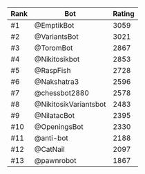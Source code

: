 Rank|Bot|Rating
---|---|---
#1|@EmptikBot|3059
#2|@VariantsBot|3021
#3|@ToromBot|2867
#4|@Nikitosikbot|2853
#5|@RaspFish|2728
#6|@Nakshatra3|2596
#7|@chessbot2880|2578
#8|@NikitosikVariantsbot|2483
#9|@NilatacBot|2395
#10|@OpeningsBot|2330
#11|@anti-bot|2188
#12|@CatNail|2097
#13|@pawnrobot|1867
